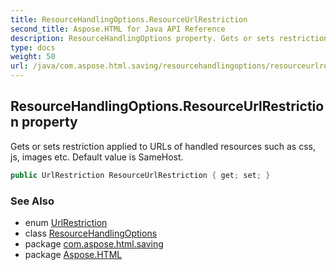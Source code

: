```yaml
---
title: ResourceHandlingOptions.ResourceUrlRestriction
second_title: Aspose.HTML for Java API Reference
description: ResourceHandlingOptions property. Gets or sets restriction applied to URLs of handled resources such as css js images etc. Default value is SameHost
type: docs
weight: 50
url: /java/com.aspose.html.saving/resourcehandlingoptions/resourceurlrestriction/
---
```

## ResourceHandlingOptions.ResourceUrlRestriction property

Gets or sets restriction applied to URLs of handled resources such as css, js, images etc. Default value is SameHost.

```java
public UrlRestriction ResourceUrlRestriction { get; set; }
```

### See Also

* enum [UrlRestriction](../../urlrestriction/)
* class [ResourceHandlingOptions](../)
* package [com.aspose.html.saving](../../resourcehandlingoptions/)
* package [Aspose.HTML](../../../)
